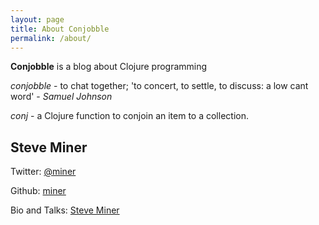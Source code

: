 ```yaml
---
layout: page
title: About Conjobble
permalink: /about/
---
```


**Conjobble** is a blog about Clojure programming

*conjobble* - to chat together; 'to concert, to settle, to discuss: a low cant word' -
_Samuel Johnson_

*conj* - a Clojure function to conjoin an item to a collection.


## Steve Miner

Twitter: [@miner](https://twitter.com/miner)

Github: [miner](https://github.com/miner)

Bio and Talks: [Steve Miner](http://velisco.com/steve-miner.html)
